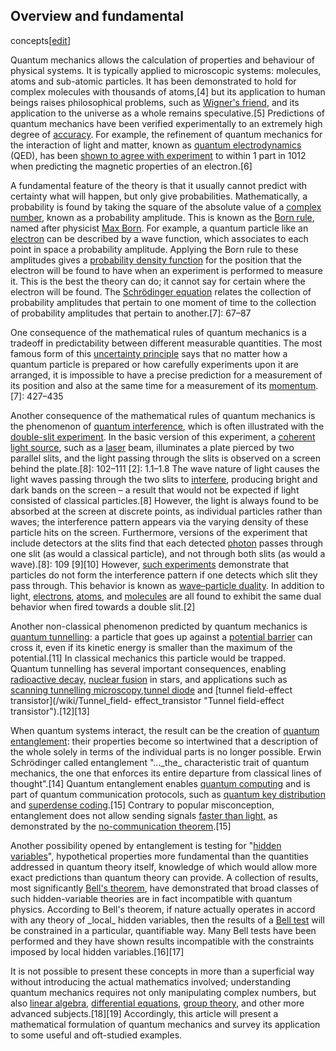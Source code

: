 ## Overview and fundamental
concepts[[edit](/w/index.php?title=Quantum\_mechanics&action=edit&section=1
"Edit section: Overview and fundamental concepts")]

Quantum mechanics allows the calculation of properties and behaviour of
physical systems. It is typically applied to microscopic systems: molecules,
atoms and sub-atomic particles. It has been demonstrated to hold for complex
molecules with thousands of atoms,[4] but its application to human beings
raises philosophical problems, such as [Wigner's
friend](/wiki/Wigner%27s\_friend "Wigner's friend"), and its application to the
universe as a whole remains speculative.[5] Predictions of quantum mechanics
have been verified experimentally to an extremely high degree of
[accuracy](/wiki/Accuracy "Accuracy"). For example, the refinement of quantum
mechanics for the interaction of light and matter, known as [quantum
electrodynamics](/wiki/Quantum\_electrodynamics "Quantum electrodynamics")
(QED), has been [shown to agree with experiment](/wiki/Precision\_tests\_of\_QED
"Precision tests of QED") to within 1 part in 1012 when predicting the
magnetic properties of an electron.[6]

A fundamental feature of the theory is that it usually cannot predict with
certainty what will happen, but only give probabilities. Mathematically, a
probability is found by taking the square of the absolute value of a [complex
number](/wiki/Complex\_number "Complex number"), known as a probability
amplitude. This is known as the [Born rule](/wiki/Born\_rule "Born rule"),
named after physicist [Max Born](/wiki/Max\_Born "Max Born"). For example, a
quantum particle like an [electron](/wiki/Electron "Electron") can be
described by a wave function, which associates to each point in space a
probability amplitude. Applying the Born rule to these amplitudes gives a
[probability density function](/wiki/Probability\_density\_function "Probability
density function") for the position that the electron will be found to have
when an experiment is performed to measure it. This is the best the theory can
do; it cannot say for certain where the electron will be found. The
[Schrödinger equation](/wiki/Schr%C3%B6dinger\_equation "Schrödinger equation")
relates the collection of probability amplitudes that pertain to one moment of
time to the collection of probability amplitudes that pertain to another.[7]:
67–87

One consequence of the mathematical rules of quantum mechanics is a tradeoff
in predictability between different measurable quantities. The most famous
form of this [uncertainty principle](/wiki/Uncertainty\_principle "Uncertainty
principle") says that no matter how a quantum particle is prepared or how
carefully experiments upon it are arranged, it is impossible to have a precise
prediction for a measurement of its position and also at the same time for a
measurement of its [momentum](/wiki/Momentum "Momentum").[7]: 427–435

Another consequence of the mathematical rules of quantum mechanics is the
phenomenon of [quantum interference](/wiki/Quantum\_interference "Quantum
interference"), which is often illustrated with the [double-slit
experiment](/wiki/Double-slit\_experiment "Double-slit experiment"). In the
basic version of this experiment, a [coherent light
source](/wiki/Coherence\_\(physics\) "Coherence \(physics\)"), such as a
[laser](/wiki/Laser "Laser") beam, illuminates a plate pierced by two parallel
slits, and the light passing through the slits is observed on a screen behind
the plate.[8]: 102–111 [2]: 1.1–1.8 The wave nature of light causes the light
waves passing through the two slits to
[interfere](/wiki/Interference\_\(wave\_propagation\) "Interference \(wave
propagation\)"), producing bright and dark bands on the screen – a result that
would not be expected if light consisted of classical particles.[8] However,
the light is always found to be absorbed at the screen at discrete points, as
individual particles rather than waves; the interference pattern appears via
the varying density of these particle hits on the screen. Furthermore,
versions of the experiment that include detectors at the slits find that each
detected [photon](/wiki/Photon "Photon") passes through one slit (as would a
classical particle), and not through both slits (as would a wave).[8]: 109
[9][10] However, [such experiments](/wiki/Double-slit\_experiment#Which\_way
"Double-slit experiment") demonstrate that particles do not form the
interference pattern if one detects which slit they pass through. This
behavior is known as [wave–particle
duality](/wiki/Wave%E2%80%93particle\_duality "Wave–particle duality"). In
addition to light, [electrons](/wiki/Electrons "Electrons"),
[atoms](/wiki/Atoms "Atoms"), and [molecules](/wiki/Molecules "Molecules") are
all found to exhibit the same dual behavior when fired towards a double
slit.[2]

Another non-classical phenomenon predicted by quantum mechanics is [quantum
tunnelling](/wiki/Quantum\_tunnelling "Quantum tunnelling"): a particle that
goes up against a [potential barrier](/wiki/Potential\_barrier "Potential
barrier") can cross it, even if its kinetic energy is smaller than the maximum
of the potential.[11] In classical mechanics this particle would be trapped.
Quantum tunnelling has several important consequences, enabling [radioactive
decay](/wiki/Radioactive\_decay "Radioactive decay"), [nuclear
fusion](/wiki/Nuclear\_fusion "Nuclear fusion") in stars, and applications such
as [scanning tunnelling microscopy](/wiki/Scanning\_tunnelling\_microscopy
"Scanning tunnelling microscopy"),[tunnel diode](/wiki/Tunnel\_diode "Tunnel
diode") and [tunnel field-effect transistor](/wiki/Tunnel\_field-
effect\_transistor "Tunnel field-effect transistor").[12][13]

When quantum systems interact, the result can be the creation of [quantum
entanglement](/wiki/Quantum\_entanglement "Quantum entanglement"): their
properties become so intertwined that a description of the whole solely in
terms of the individual parts is no longer possible. Erwin Schrödinger called
entanglement "...\_the\_ characteristic trait of quantum mechanics, the one that
enforces its entire departure from classical lines of thought".[14] Quantum
entanglement enables [quantum computing](/wiki/Quantum\_computing "Quantum
computing") and is part of quantum communication protocols, such as [quantum
key distribution](/wiki/Quantum\_key\_distribution "Quantum key distribution")
and [superdense coding](/wiki/Superdense\_coding "Superdense coding").[15]
Contrary to popular misconception, entanglement does not allow sending signals
[faster than light](/wiki/Faster-than-light "Faster-than-light"), as
demonstrated by the [no-communication theorem](/wiki/No-communication\_theorem
"No-communication theorem").[15]

Another possibility opened by entanglement is testing for "[hidden
variables](/wiki/Hidden\_variable\_theory "Hidden variable theory")",
hypothetical properties more fundamental than the quantities addressed in
quantum theory itself, knowledge of which would allow more exact predictions
than quantum theory can provide. A collection of results, most significantly
[Bell's theorem](/wiki/Bell%27s\_theorem "Bell's theorem"), have demonstrated
that broad classes of such hidden-variable theories are in fact incompatible
with quantum physics. According to Bell's theorem, if nature actually operates
in accord with any theory of \_local\_ hidden variables, then the results of a
[Bell test](/wiki/Bell\_test\_experiments "Bell test experiments") will be
constrained in a particular, quantifiable way. Many Bell tests have been
performed and they have shown results incompatible with the constraints
imposed by local hidden variables.[16][17]

It is not possible to present these concepts in more than a superficial way
without introducing the actual mathematics involved; understanding quantum
mechanics requires not only manipulating complex numbers, but also [linear
algebra](/wiki/Linear\_algebra "Linear algebra"), [differential
equations](/wiki/Differential\_equation "Differential equation"), [group
theory](/wiki/Group\_theory "Group theory"), and other more advanced
subjects.[18][19] Accordingly, this article will present a mathematical
formulation of quantum mechanics and survey its application to some useful and
oft-studied examples.
